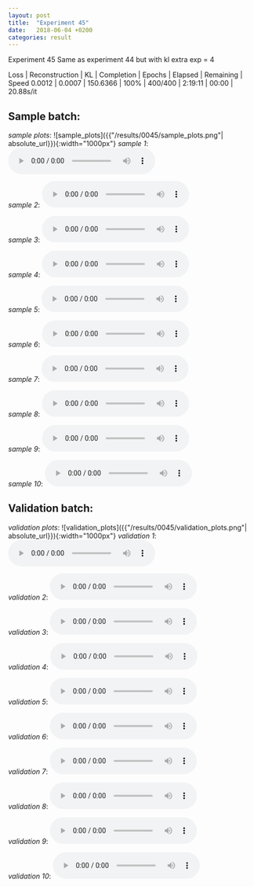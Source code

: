 ```yaml
---
layout: post
title:  "Experiment 45"
date:   2018-06-04 +0200
categories: result
---
```

Experiment 45
Same as experiment 44 but with kl extra exp = 4

Loss | Reconstruction | KL | Completion | Epochs | Elapsed | Remaining | Speed
0.0012 | 0.0007 | 150.6366 | 100% | 400/400 | 2:19:11 | 00:00 | 20.88s/it



## **Sample batch**:
_sample plots_:
![sample_plots]({{"/results/0045/sample_plots.png"| absolute_url}}){:width="1000px"}
_sample 1_:
<audio src="/ResultsOverview/results/0045/sample_1.wav" controls preload></audio>

_sample 2_:
<audio src="/ResultsOverview/results/0045/sample_2.wav" controls preload></audio>

_sample 3_:
<audio src="/ResultsOverview/results/0045/sample_3.wav" controls preload></audio>

_sample 4_:
<audio src="/ResultsOverview/results/0045/sample_4.wav" controls preload></audio>

_sample 5_:
<audio src="/ResultsOverview/results/0045/sample_5.wav" controls preload></audio>

_sample 6_:
<audio src="/ResultsOverview/results/0045/sample_6.wav" controls preload></audio>

_sample 7_:
<audio src="/ResultsOverview/results/0045/sample_7.wav" controls preload></audio>

_sample 8_:
<audio src="/ResultsOverview/results/0045/sample_8.wav" controls preload></audio>

_sample 9_:
<audio src="/ResultsOverview/results/0045/sample_9.wav" controls preload></audio>

_sample 10_:
<audio src="/ResultsOverview/results/0045/sample_10.wav" controls preload></audio>

## **Validation batch**:
_validation plots_:
![validation_plots]({{"/results/0045/validation_plots.png"| absolute_url}}){:width="1000px"}
_validation 1_:
<audio src="/ResultsOverview/results/0045/validation_1.wav" controls preload></audio>

_validation 2_:
<audio src="/ResultsOverview/results/0045/validation_2.wav" controls preload></audio>

_validation 3_:
<audio src="/ResultsOverview/results/0045/validation_3.wav" controls preload></audio>

_validation 4_:
<audio src="/ResultsOverview/results/0045/validation_4.wav" controls preload></audio>

_validation 5_:
<audio src="/ResultsOverview/results/0045/validation_5.wav" controls preload></audio>

_validation 6_:
<audio src="/ResultsOverview/results/0045/validation_6.wav" controls preload></audio>

_validation 7_:
<audio src="/ResultsOverview/results/0045/validation_7.wav" controls preload></audio>

_validation 8_:
<audio src="/ResultsOverview/results/0045/validation_8.wav" controls preload></audio>

_validation 9_:
<audio src="/ResultsOverview/results/0045/validation_9.wav" controls preload></audio>

_validation 10_:
<audio src="/ResultsOverview/results/0045/validation_10.wav" controls preload></audio>
